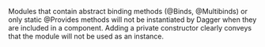 Modules that contain abstract binding methods (@Binds, @Multibinds) or only
static @Provides methods will not be instantiated by Dagger when they are
included in a component. Adding a private constructor clearly conveys that the
module will not be used as an instance.
